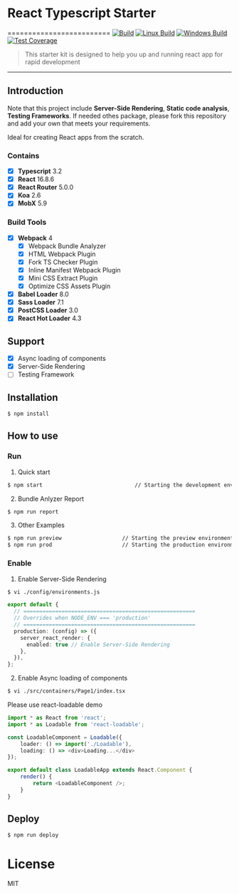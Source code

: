 # React Typescript Starter
=========================
[![Build][travis-image]][travis-url]
[![Linux Build][travis-linux-image]][travis-linux-url]
[![Windows Build][travis-windows-image]][travis-windows-url]
[![Test Coverage][coveralls-image]][coveralls-url]

> This starter kit is designed  to help you up and running react app for rapid development

---

## Introduction

Note that this project  include **Server-Side Rendering**, **Static code analysis**, **Testing Frameworks**.
If needed othes package, please fork this repository and add your own that meets your requirements.

Ideal for creating React apps from the scratch.

### Contains

- [x] **Typescript** 3.2
- [x] **React** 16.8.6
- [x] **React Router** 5.0.0
- [x] **Koa** 2.6
- [x] **MobX** 5.9

### Build Tools

- [x] **Webpack** 4
  - [x] Webpack Bundle Analyzer
  - [x]  HTML Webpack Plugin
  - [x] Fork TS Checker Plugin
  - [x] Inline Manifest Webpack Plugin
  - [x] Mini CSS Extract Plugin
  - [x] Optimize CSS Assets Plugin
- [x] **Babel Loader** 8.0
- [x] **Sass Loader** 7.1
- [x] **PostCSS Loader** 3.0
- [x] **React Hot Loader** 4.3

## Support

- [x] Async loading of components
- [x] Server-Side Rendering
- [ ] Testing Framework

## Installation

````bash
$ npm install
````

## How to use

### Run 

1. Quick start

````bash
$ npm start 							// Starting the development environment 
````

2. Bundle Anlyzer Report

```bash
$ npm run report
```

3. Other Examples

```bash
$ npm run preview 		            // Starting the preview environment 
$ npm run prod  					// Starting the production environment 
```

### Enable 

1. Enable Server-Side Rendering

```bash
$ vi ./config/environments.js
```

```typescript
export default {
  // ======================================================
  // Overrides when NODE_ENV === 'production'
  // ======================================================
  production: (config) => ({
    server_react_render: {
      enabled: true // Enable Server-Side Rendering
    },
  }),
};

```

2. Enable Async loading of components

```bash
$ vi ./src/containers/Page1/index.tsx
```

Please use react-loadable demo

```typescript jsx
import * as React from 'react';
import * as Loadable from 'react-loadable';

const LoadableComponent = Loadable({
    loader: () => import('./Loadable'),
    loading: () => <div>Loading...</div>
});

export default class LoadableApp extends React.Component {
    render() {
        return <LoadableComponent />;
    }
}
```

## Deploy

```bash
$ npm run deploy
```

# License

MIT

[travis-image]: https://travis-ci.org/stultuss/react-typescript-starter.svg?branch=master
[travis-url]: https://travis-ci.org/stultuss/react-typescript-starter
[travis-linux-image]: https://img.shields.io/travis/stultuss/react-typescript-starter/master.svg?label=linux
[travis-linux-url]: https://travis-ci.org/stultuss/react-typescript-starter
[travis-windows-image]: https://img.shields.io/travis/stultuss/react-typescript-starter/master.svg?label=windows
[travis-windows-url]: https://travis-ci.org/stultuss/react-typescript-starter
[coveralls-image]: https://img.shields.io/coveralls/stultuss/react-typescript-starter/master.svg
[coveralls-url]: https://coveralls.io/r/stultuss/react-typescript-starter?branch=master